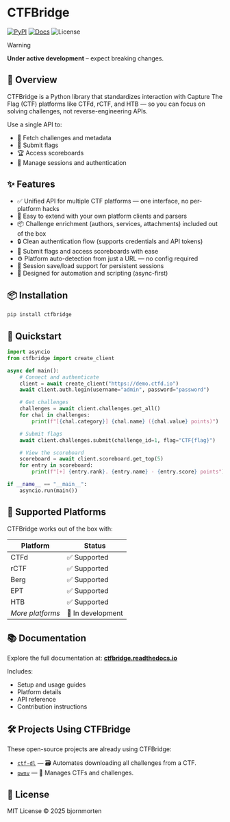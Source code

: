 # CTFBridge

[![PyPI](https://img.shields.io/pypi/v/ctfbridge)](https://pypi.org/project/ctfbridge/)
[![Docs](https://img.shields.io/badge/docs-readthedocs-blue.svg)](https://ctfbridge.readthedocs.io)
![License](https://img.shields.io/github/license/bjornmorten/ctfbridge)

> [!WARNING]
> **Under active development** – expect breaking changes.

## 🧠 Overview

CTFBridge is a Python library that standardizes interaction with Capture The Flag (CTF) platforms like CTFd, rCTF, and HTB — so you can focus on solving challenges, not reverse-engineering APIs.

Use a single API to:
- 🧩 Fetch challenges and metadata
- 🚩 Submit flags
- 🏆 Access scoreboards
- 🔐 Manage sessions and authentication

## ✨ Features

- ✅ Unified API for multiple CTF platforms — one interface, no per-platform hacks
- 🧩 Easy to extend with your own platform clients and parsers
- 📦 Challenge enrichment (authors, services, attachments) included out of the box
- 🔒 Clean authentication flow (supports credentials and API tokens)
- 🏁 Submit flags and access scoreboards with ease
- ⚙️  Platform auto-detection from just a URL — no config required
- 🔄 Session save/load support for persistent sessions
- 🤖 Designed for automation and scripting (async-first)

## 📦 Installation

```bash
pip install ctfbridge
```

## 🚀 Quickstart

```python
import asyncio
from ctfbridge import create_client

async def main():
    # Connect and authenticate
    client = await create_client("https://demo.ctfd.io")
    await client.auth.login(username="admin", password="password")

    # Get challenges
    challenges = await client.challenges.get_all()
    for chal in challenges:
        print(f"[{chal.category}] {chal.name} ({chal.value} points)")

    # Submit flags
    await client.challenges.submit(challenge_id=1, flag="CTF{flag}")

    # View the scoreboard
    scoreboard = await client.scoreboard.get_top(5)
    for entry in scoreboard:
        print(f"[+] {entry.rank}. {entry.name} - {entry.score} points")

if __name__ == "__main__":
    asyncio.run(main())
```

## 🧩 Supported Platforms

CTFBridge works out of the box with:

| Platform             | Status            |
| -------------------- | ----------------- |
| CTFd                 | ✅ Supported      |
| rCTF                 | ✅ Supported      |
| Berg                 | ✅ Supported      |
| EPT                  | ✅ Supported      |
| HTB                  | ✅ Supported      |
| _More platforms_     | 🚧 In development |

## 📚 Documentation

Explore the full documentation at: **[ctfbridge.readthedocs.io](https://ctfbridge.readthedocs.io/)**

Includes:
- Setup and usage guides
- Platform details
- API reference
- Contribution instructions

## 🛠️ Projects Using CTFBridge

These open-source projects are already using CTFBridge:

- [`ctf-dl`](https://github.com/bjornmorten/ctf-dl) — 🗃️ Automates downloading all challenges from a CTF.
- [`pwnv`](https://github.com/CarixoHD/pwnv) — 🧠 Manages CTFs and challenges.

## 📄 License

MIT License © 2025 bjornmorten
